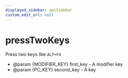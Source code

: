 ```yaml
---
displayed_sidebar: apiSidebar
custom_edit_url: null
---
```

# pressTwoKeys

Press two keys like `ALT+F4`

   * @param {MODIFIER_KEY} first_key - A modifier key
   * @param {PC_KEY} second_key - A key
